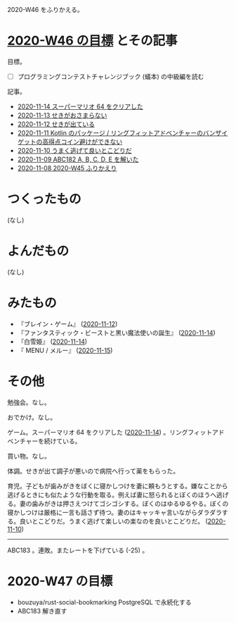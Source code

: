 2020-W46 をふりかえる。

# [2020-W46 の目標][2020-11-08] とその記事

目標。

- ☐ プログラミングコンテストチャレンジブック (蟻本) の中級編を読む

記事。

- [2020-11-14 スーパーマリオ 64 をクリアした][2020-11-14]
- [2020-11-13 せきがおさまらない][2020-11-13]
- [2020-11-12 せきが出ている][2020-11-12]
- [2020-11-11 Kotlin のパッケージ / リングフィットアドベンチャーのバンザイゲットの高得点コイン避けができない][2020-11-11]
- [2020-11-10 うまく逃げて良いとこどりだ][2020-11-10]
- [2020-11-09 ABC182 A, B, C, D, E を解いた][2020-11-09]
- [2020-11-08 2020-W45 ふりかえり][2020-11-08]

# つくったもの

(なし)

# よんだもの

(なし)

# みたもの

- 『ブレイン・ゲーム』 ([2020-11-12][])
- 『ファンタスティック・ビーストと黒い魔法使いの誕生』 ([2020-11-14][])
- 『白雪姫』 ([2020-11-14][])
- 『 MENU / メルー』 ([2020-11-15][])

# その他

勉強会。なし。

おでかけ。なし。

ゲーム。スーパーマリオ 64 をクリアした ([2020-11-14][]) 。リングフィットアドベンチャーを続けている。

買い物。なし。

体調。せきが出て調子が悪いので病院へ行って薬をもらった。

育児。子どもが歯みがきをぼくに寝かしつけを妻に頼もうとする。嫌なことから逃げるときにも似たような行動を取る。例えば妻に怒られるとぼくのほうへ逃げる。妻の歯みがきは押さえつけてゴシゴシする。ぼくのはゆるゆるやる。ぼくの寝かしつけは厳格に一言も話さず待つ。妻のはキャッキャ言いながらダラダラする。良いとこどりだ。うまく逃げて楽しいの楽なのを良いとこどりだ。 ([2020-11-10][])

---

ABC183 。連敗。またレートを下げている (-25) 。

# 2020-W47 の目標

- bouzuya/rust-social-bookmarking PostgreSQL で永続化する
- ABC183 解き直す

[2020-11-08]: https://blog.bouzuya.net/2020/11/08/
[2020-11-09]: https://blog.bouzuya.net/2020/11/09/
[2020-11-10]: https://blog.bouzuya.net/2020/11/10/
[2020-11-11]: https://blog.bouzuya.net/2020/11/11/
[2020-11-12]: https://blog.bouzuya.net/2020/11/12/
[2020-11-13]: https://blog.bouzuya.net/2020/11/13/
[2020-11-14]: https://blog.bouzuya.net/2020/11/14/
[2020-11-15]: https://blog.bouzuya.net/2020/11/15/
